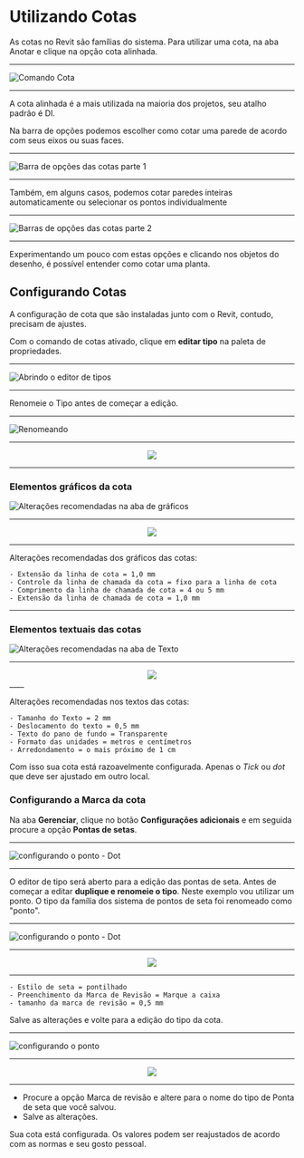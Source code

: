 # Utilizando Cotas

As cotas no Revit são famílias do sistema.
Para utilizar uma cota, na aba Anotar e clique na opção cota alinhada.

____

![Comando Cota](cotas_fig_01.png)

____

A cota alinhada é a mais utilizada na maioria dos projetos, seu atalho padrão é DI.

Na barra de opções podemos escolher como cotar uma parede de acordo com seus eixos ou suas faces.

____

![Barra de opções das cotas parte 1](cotas_fig_02.png)

____

Também, em alguns casos, podemos cotar paredes inteiras automaticamente ou selecionar os pontos individualmente

____

![Barras de opções das cotas parte 2](cotas_fig_03.png)

____

Experimentando um pouco com estas opções e clicando nos objetos do desenho, é possível entender como cotar uma planta.

## Configurando Cotas

A configuração de cota que são instaladas junto com o Revit, contudo, precisam de ajustes.

Com o comando de cotas ativado, clique em **editar tipo** na paleta de propriedades.

____

![Abrindo o editor de tipos](cotasEditarTipo.jpg)

____

Renomeie o Tipo antes de começar a edição.

____

![Renomeando](cotas_config_01.jpg)
____

<div style="text-align:center"><img src="cotas_config_01A.png" /></div>



____

### Elementos gráficos da cota

![Alterações recomendadas na aba de gráficos](cotas_config_02.jpg)

____

<div style="text-align:center"><img src="cotas_config_02A.jpg" /></div>


____

Alterações recomendadas dos gráficos das cotas:

    - Extensão da linha de cota = 1,0 mm
    - Controle da linha de chamada da cota = fixo para a linha de cota
    - Comprimento da linha de chamada de cota = 4 ou 5 mm
    - Extensão da linha de chamada de cota = 1,0 mm

____

### Elementos textuais das cotas

![Alterações recomendadas na aba de Texto](cotas_config_03.jpg)

____

<div style="text-align:center"><img src="cotas_config_03A.jpg" /></div>
____

Alterações recomendadas nos textos das cotas:

    - Tamanho do Texto = 2 mm
    - Deslocamento do texto = 0,5 mm
    - Texto do pano de fundo = Transparente
    - Formato das unidades = metros e centímetros
    - Arredondamento = o mais próximo de 1 cm

Com isso sua cota está razoavelmente configurada. Apenas o *Tick* ou *dot* que deve ser ajustado em outro local.

### Configurando a Marca da cota

Na aba **Gerenciar**, clique no botão **Configurações adicionais** e em seguida procure a opção **Pontas de setas**.

____

![configurando o ponto - Dot](cotas_config_ponto_LI.jpg)

____

O editor de tipo será aberto para a edição das pontas de seta. Antes de começar a editar **duplique e renomeie o tipo**. Neste exemplo vou utilizar um ponto. O tipo da família dos sistema de pontos de seta foi renomeado como "ponto".

____

![configurando o ponto - Dot](cotas_config_marca.jpg)

____

<div style="text-align:center"><img src="cotas_config_marcaA.jpg" /></div>


____

    - Estilo de seta = pontilhado
    - Preenchimento da Marca de Revisão = Marque a caixa
    - tamanho da marca de revisão = 0,5 mm

Salve as alterações e volte para a edição do tipo da cota.

____

![configurando o ponto](cotas_config_ponto_02.jpg)

____

<div style="text-align:center"><img src="cotas_config_ponto_02A.jpg" /></div>


____

- Procure a opção Marca de revisão e altere para o nome do tipo de Ponta de seta que você salvou.
- Salve as alterações.

Sua cota está configurada. Os valores podem ser reajustados de acordo com as normas e seu gosto pessoal.
